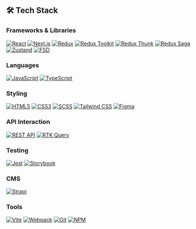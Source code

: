 ## 🛠 Tech Stack

### Frameworks & Libraries
<a href="https://react.dev/" target="_blank">![React](https://img.shields.io/badge/react-%2320232a.svg?style=for-the-badge&logo=react&logoColor=%2361DAFB)</a>
<a href="https://nextjs.org/" target="_blank">![Next.js](https://img.shields.io/badge/next.js-%23000000.svg?style=for-the-badge&logo=next.js&logoColor=white)</a>
<a href="https://redux.js.org/" target="_blank">![Redux](https://img.shields.io/badge/redux-%23593d88.svg?style=for-the-badge&logo=redux&logoColor=white)</a>
<a href="https://redux-toolkit.js.org/" target="_blank">![Redux Toolkit](https://img.shields.io/badge/redux_toolkit-%23593d88.svg?style=for-the-badge&logo=redux&logoColor=white)</a>
<a href="https://redux.js.org/usage/writing-logic-thunks" target="_blank">![Redux Thunk](https://img.shields.io/badge/redux_thunk-%23593d88.svg?style=for-the-badge&logo=redux&logoColor=white)</a>
<a href="https://redux-saga.js.org/" target="_blank">![Redux Saga](https://img.shields.io/badge/redux_saga-%2386D46B.svg?style=for-the-badge&logo=redux-saga&logoColor=white)</a>
<a href="https://zustand-demo.pmnd.rs/" target="_blank">![Zustand](https://img.shields.io/badge/zustand-%2320232a.svg?style=for-the-badge&logo=react&logoColor=%23F7DF1E)</a>
<a href="https://feature-sliced.design/" target="_blank">![FSD](https://img.shields.io/badge/FSD-%23000000.svg?style=for-the-badge&logo=feature-sliced-design&logoColor=white)</a>

### Languages
<a href="https://devdocs.io/javascript/" target="_blank">![JavaScript](https://img.shields.io/badge/javascript-%23323330.svg?style=for-the-badge&logo=javascript&logoColor=%23F7DF1E)<a/>
<a href="https://www.typescriptlang.org/" target="_blank">![TypeScript](https://img.shields.io/badge/typescript-%23007ACC.svg?style=for-the-badge&logo=typescript&logoColor=white)</a>

### Styling
<a href="https://html.spec.whatwg.org/" target="_blank">![HTML5](https://img.shields.io/badge/html5-%23E34F26.svg?style=for-the-badge&logo=html5&logoColor=white)</a>
<a href="https://www.w3.org/Style/CSS/" target="_blank">![CSS3](https://img.shields.io/badge/css3-%231572B6.svg?style=for-the-badge&logo=css3&logoColor=white)</a>
<a href="https://sass-lang.com/" target="_blank">![SCSS](https://img.shields.io/badge/SCSS-%23CC6699.svg?style=for-the-badge&logo=sass&logoColor=white)</a>
<a href="https://tailwindcss.com/" target="_blank">![Tailwind CSS](https://img.shields.io/badge/tailwind_css-%2338B2AC.svg?style=for-the-badge&logo=tailwind-css&logoColor=white)</a>
<a href="https://www.figma.com/" target="_blank">![Figma](https://img.shields.io/badge/figma-%23F24E1E.svg?style=for-the-badge&logo=figma&logoColor=white)</a>

### API Interaction
<a href="https://ics.uci.edu/~fielding/pubs/dissertation/rest_arch_style.htm" target="_blank">![REST API](https://img.shields.io/badge/rest_api-%23000000.svg?style=for-the-badge&logo=rest&logoColor=white)</a>
<a href="https://redux-toolkit.js.org/rtk-query/overview" target="_blank">![RTK Query](https://img.shields.io/badge/rtk_query-%23593d88.svg?style=for-the-badge&logo=redux&logoColor=white)</a>

### Testing
<a href="https://jestjs.io/" target="_blank">![Jest](https://img.shields.io/badge/jest-%23C21325.svg?style=for-the-badge&logo=jest&logoColor=white)</a>
<a href="https://storybook.js.org/" target="_blank">![Storybook](https://img.shields.io/badge/storybook-%23FF4785.svg?style=for-the-badge&logo=storybook&logoColor=white)</a>

### CMS
<a href="https://strapi.io/" target="_blank">![Strapi](https://img.shields.io/badge/strapi-%232E7EEA.svg?style=for-the-badge&logo=strapi&logoColor=white)</a>

### Tools
<a href="https://vite.dev/" target="_blank">![Vite](https://img.shields.io/badge/vite-%23646CFF.svg?style=for-the-badge&logo=vite&logoColor=white)</a>
<a href="https://webpack.js.org/" target="_blank">![Webpack](https://img.shields.io/badge/webpack-%238DD6F9.svg?style=for-the-badge&logo=webpack&logoColor=black)</a>
<a href="https://git-scm.com/" target="_blank">![Git](https://img.shields.io/badge/git-%23F05033.svg?style=for-the-badge&logo=git&logoColor=white)</a>
<a href="https://www.npmjs.com/" target="_blank">![NPM](https://img.shields.io/badge/npm-%23CB3837.svg?style=for-the-badge&logo=npm&logoColor=white)</a>
